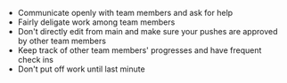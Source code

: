 - Communicate openly with team members and ask for help
- Fairly deligate work among team members
- Don't directly edit from main and make sure your pushes are approved by other team members
- Keep track of other team members' progresses and have frequent check ins
- Don't put off work until last minute
